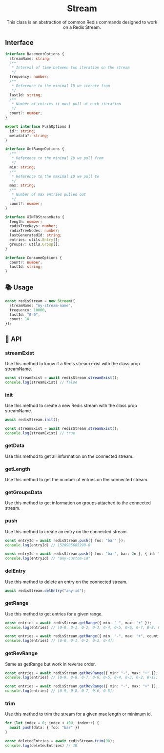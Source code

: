 <h1 align="center">
  Stream
</h1>

<p align="center">
  This class is an abstraction of common Redis commands designed to work on a Redis Stream.
</p>


## Interface

```ts
interface BasementOptions {
  streamName: string;
  /**
   * Interval of time between two iteration on the stream
   */
  frequency: number;
  /**
   * Reference to the minimal ID we iterate from
   */
  lastId: string;
  /**
   * Number of entries it must pull at each iteration
   */
  count?: number;
}

export interface PushOptions {
  id?: string;
  metadata?: string;
}

interface GetRangeOptions {
  /**
   * Reference to the minimal ID we pull from
   */
  min: string;
  /**
   * Reference to the maximal ID we pull to
   */
  max: string;
  /**
   * Number of max entries pulled out
   */
  count?: number;
}

interface XINFOStreamData {
  length: number;
  radixTreeKeys: number;
  radixTreeNodes: number;
  lastGeneratedId: string;
  entries: utils.Entry[];
  groups?: utils.Group[];
}

interface ConsumeOptions {
  count?: number;
  lastId: string;
}
```


## 📚 Usage

```ts
const redisStream = new Stream({
  streamName: "my-stream-name",
  frequency: 10000, 
  lastId: "0-0",
  count: 10
});
```

## 📜 API

### streamExist

Use this method to know if a Redis stream exist with the class prop streamName.

```ts
const streamExist = await redisStream.streamExist();
console.log(streamExist) // false
```

### init

Use this method to create a new Redis stream with the class prop streamName.

```ts
await redisStream.init();

const streamExist = await redisStream.streamExist();
console.log(streamExist) // true
```

### getData

Use this method to get all information on the connected stream.

### getLength 

Use this method to get the number of entries on the connected stream.

### getGroupsData

Use this method to get information on groups attached to the connected stream.

### push

Use this method to create an entry on the connected stream.

```ts
const entryId = await redisStream.push({ foo: "bar" }); 
console.log(entryId) // 1526985685298-0

const entryId = await redisStream.push({ foo: "bar", bar: 2n }, { id: "any-custom-id", metadata: "" });
console.log(entryId) // "any-custom-id"
```

### delEntry

Use this method to delete an entry on the connected stream.

```ts
await redisStream.delEntry("any-id");
```

### getRange

Use this method to get entries for a given range.

```ts
const entries = await redisStream.getRange({ min: "-", max: "+" });
console.log(entries) // [0-0, 0-1, 0-2, 0-3, 0-4, 0-5, 0-6, 0-7, 0-8, 0-9];

const entries = await redisStream.getRange({ min: "-", max: "+", count: 5 });
console.log(entries) // [0-0, 0-1, 0-2, 0-3, 0-4];
```

### getRevRange

Same as getRange but work in reverse order.

```ts
const entries = await redisStream.getRevRange({ min: "-", max: "+" });
console.log(entries) // [0-9, 0-8, 0-7, 0-6, 0-5, 0-4, 0-3, 0-2, 0-1];

const entries = await redisStream.getRevRange({ min: "-", max: "+" });
console.log(entries) // [0-9, 0-8, 0-7, 0-6, 0-5];
```

### trim

Use this method to trim the stream for a given max length or minimum id.

```ts
for (let index = 0; index < 100; index++) {
  await push(data: { foo: "bar" })
} 

const deletedEntries = await redisStream.trim(90);
console.log(deletedEntries) // 10
```
